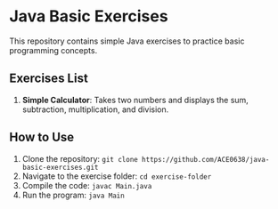 # Java Basic Exercises

This repository contains simple Java exercises to practice basic programming concepts.

## Exercises List

1. **Simple Calculator**: Takes two numbers and displays the sum, subtraction, multiplication, and division.

## How to Use

1. Clone the repository: `git clone https://github.com/ACE0638/java-basic-exercises.git`
2. Navigate to the exercise folder: `cd exercise-folder`
3. Compile the code: `javac Main.java`
4. Run the program: `java Main`
